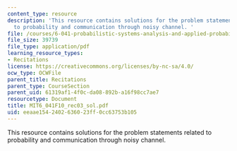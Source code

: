 ```yaml
---
content_type: resource
description: 'This resource contains solutions for the problem statements related
  to probability and communication through noisy channel. '
file: /courses/6-041-probabilistic-systems-analysis-and-applied-probability-fall-2010/eeaae1542402636023ff0cc63753b105_MIT6_041F10_rec03_sol.pdf
file_size: 39739
file_type: application/pdf
learning_resource_types:
- Recitations
license: https://creativecommons.org/licenses/by-nc-sa/4.0/
ocw_type: OCWFile
parent_title: Recitations
parent_type: CourseSection
parent_uid: 61319af1-4f0c-da08-892b-a16f98cc7ae7
resourcetype: Document
title: MIT6_041F10_rec03_sol.pdf
uid: eeaae154-2402-6360-23ff-0cc63753b105
---
```

This resource contains solutions for the problem statements related to probability and communication through noisy channel. 